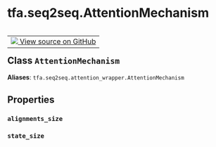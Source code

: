 <div itemscope itemtype="http://developers.google.com/ReferenceObject">
<meta itemprop="name" content="tfa.seq2seq.AttentionMechanism" />
<meta itemprop="path" content="Stable" />
<meta itemprop="property" content="alignments_size"/>
<meta itemprop="property" content="state_size"/>
</div>

# tfa.seq2seq.AttentionMechanism

<!-- Insert buttons and diff -->

<table class="tfo-notebook-buttons tfo-api" align="left">

<td>
  <a target="_blank" href="https://github.com/tensorflow/addons/tree/r0.7/tensorflow_addons/seq2seq/attention_wrapper.py#L35-L42">
    <img src="https://www.tensorflow.org/images/GitHub-Mark-32px.png" />
    View source on GitHub
  </a>
</td></table>



<!-- Equality marker -->
## Class `AttentionMechanism`





**Aliases**: `tfa.seq2seq.attention_wrapper.AttentionMechanism`

<!-- Placeholder for "Used in" -->


## Properties

<h3 id="alignments_size"><code>alignments_size</code></h3>




<h3 id="state_size"><code>state_size</code></h3>








